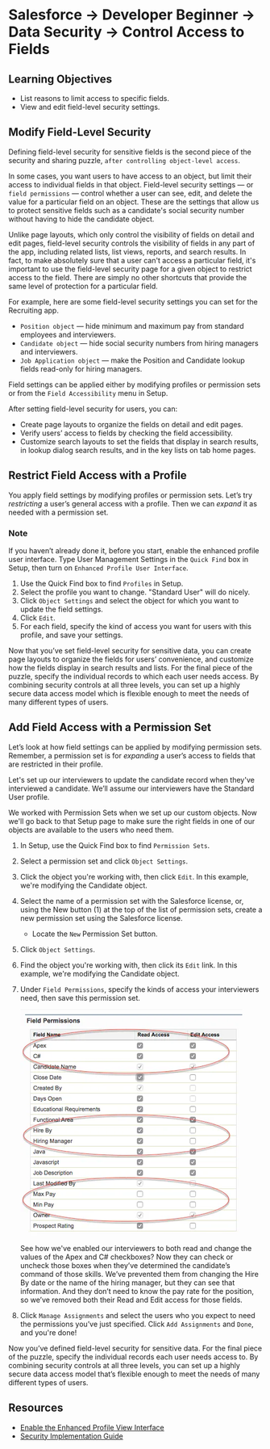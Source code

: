 # Salesforce -> Developer Beginner -> Data Security -> Control Access to Fields

## Learning Objectives

- List reasons to limit access to specific fields.
- View and edit field-level security settings.

## Modify Field-Level Security

Defining field-level security for sensitive fields is the second piece of the security and sharing puzzle, `after controlling object-level access`.

In some cases, you want users to have access to an object, but limit their access to individual fields in that object. Field-level security settings — or `field permissions` — control whether a user can see, edit, and delete the value for a particular field on an object. These are the settings that allow us to protect sensitive fields such as a candidate's social security number without having to hide the candidate object.

Unlike page layouts, which only control the visibility of fields on detail and edit pages, field-level security controls the visibility of fields in any part of the app, including related lists, list views, reports, and search results. In fact, to make absolutely sure that a user can't access a particular field, it's important to use the field-level security page for a given object to restrict access to the field. There are simply no other shortcuts that provide the same level of protection for a particular field.

For example, here are some field-level security settings you can set for the Recruiting app.

- `Position object` — hide minimum and maximum pay from standard employees and interviewers.
- `Candidate object` — hide social security numbers from hiring managers and interviewers.
- `Job Application object` — make the Position and Candidate lookup fields read-only for hiring managers.

Field settings can be applied either by modifying profiles or permission sets or from the `Field Accessibility` menu in Setup.

After setting field-level security for users, you can:

- Create page layouts to organize the fields on detail and edit pages.
- Verify users’ access to fields by checking the field accessibility.
- Customize search layouts to set the fields that display in search results, in lookup dialog search results, and in the key lists on tab home pages.

## Restrict Field Access with a Profile

You apply field settings by modifying profiles or permission sets. Let’s try *restricting* a user’s general access with a profile. Then we can *expand* it as needed with a permission set.

### Note

If you haven’t already done it, before you start, enable the enhanced profile user interface. Type User Management Settings in the `Quick Find` box in Setup, then turn on `Enhanced Profile User Interface`.

1. Use the Quick Find box to find `Profiles` in Setup.
2. Select the profile you want to change. "Standard User" will do nicely.
3. Click `Object Settings` and select the object for which you want to update the field settings.
4. Click `Edit`.
5. For each field, specify the kind of access you want for users with this profile, and save your settings.

Now that you’ve set field-level security for sensitive data, you can create page layouts to organize the fields for users’ convenience, and customize how the fields display in search results and lists. For the final piece of the puzzle, specify the individual records to which each user needs access. By combining security controls at all three levels, you can set up a highly secure data access model which is flexible enough to meet the needs of many different types of users.

## Add Field Access with a Permission Set

Let’s look at how field settings can be applied by modifying permission sets. Remember, a permission set is for *expanding* a user’s access to fields that are restricted in their profile.

Let's set up our interviewers to update the candidate record when they've interviewed a candidate. We’ll assume our interviewers have the Standard User profile.

We worked with Permission Sets when we set up our custom objects. Now we'll go back to that Setup page to make sure the right fields in one of our objects are available to the users who need them.

1. In Setup, use the Quick Find box to find `Permission Sets`.
2. Select a permission set and click `Object Settings`.
3. Click the object you're working with, then click `Edit`. In this example, we're modifying the Candidate object.
4. Select the name of a permission set with the Salesforce license, or, using the New button (1) at the top of the list of permission sets, create a new permission set using the Salesforce license.
    - Locate the `New` Permission Set button.
5. Click `Object Settings`.
6. Find the object you're working with, then click its `Edit` link. In this example, we're modifying the Candidate object.
7. Under `Field Permissions`, specify the kinds of access your interviewers need, then save this permission set.

    ![The Field-Level Security Edit page for the Standard Employee profile](/assets/field-level-security-example.png)

    See how we've enabled our interviewers to both read and change the values of the Apex and C# checkboxes? Now they can check or uncheck those boxes when they’ve determined the candidate’s command of those skills. We’ve prevented them from changing the Hire By date or the name of the hiring manager, but they can see that information. And they don’t need to know the pay rate for the position, so we’ve removed both their Read and Edit access for those fields.

8. Click `Manage Assignments` and select the users who you expect to need the permissions you’ve just specified. Click `Add Assignments` and `Done`, and you're done!

Now you’ve defined field-level security for sensitive data. For the final piece of the puzzle, specify the individual records each user needs access to. By combining security controls at all three levels, you can set up a highly secure data access model that’s flexible enough to meet the needs of many different types of users.

## Resources

- [Enable the Enhanced Profile View Interface](https://help.salesforce.com/HTViewHelpDoc?id=users_profiles_about_enhanced_ui.htm&language=en_US)
- [Security Implementation Guide](https://developer.salesforce.com/docs/atlas.en-us.224.0.securityImplGuide.meta/securityImplGuide/)
